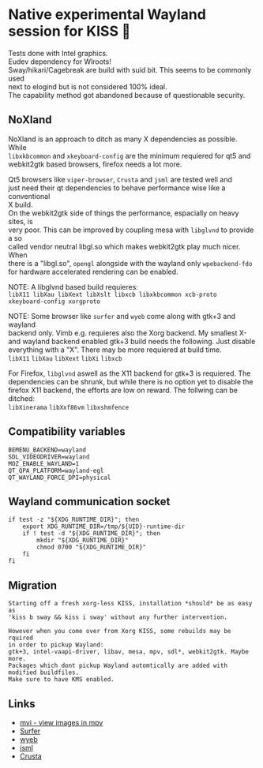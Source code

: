 # Native experimental Wayland session for KISS 🌿

Tests done with Intel graphics.  
Eudev dependency for Wlroots!  
Sway/hikari/Cagebreak are build with suid bit. This seems to be commonly used  
next to elogind but is not considered 100% ideal.   
The capability method got abandoned because of questionable security.  


## NoXland

NoXland is an approach to ditch as many X dependencies as possible. While  
`libxkbcommon` and `xkeyboard-config` are the minimum requiered for qt5 and  
webkit2gtk based browsers, firefox needs a lot more.  

Qt5 browsers like `viper-browser`, `Crusta` and `jsml` are tested well and  
just need their qt dependencies to behave performance wise like a conventional  
X build.  
On the webkit2gtk side of things the performance, espacially on heavy sites, is  
very poor. This can be improved by coupling mesa with `libglvnd` to provide a so  
called vendor neutral libgl.so which makes webkit2gtk play much nicer. When  
there is a "libgl.so", `opengl` alongside with the wayland only `wpebackend-fdo`  
for hardware accelerated rendering can be enabled.  

NOTE: A libglvnd based build requieres:  
      `libX11 libXau libXext libXslt libxcb libxkbcommon xcb-proto`  
      `xkeyboard-config xorgproto`  

NOTE: Some browser like `surfer` and `wyeb` come along with gtk+3 and wayland  
      backend only. Vimb e.g. requieres also the Xorg backend. My smallest X-  
      and wayland backend enabled gtk+3 build needs the following. Just disable  
      everything with a "X". There may be more requiered at build time.  
      `libX11` `libXau` `libXext` `libXi` `libxcb`  
      
For Firefox, `libglvnd` aswell as the X11 backend for gtk+3 is requiered. The  
dependencies can be shrunk, but while there is no option yet to disable the  
firefox X11 backend, the efforts are low on reward. The follwing can be ditched:  
`libXinerama` `libXxf86vm` `libxshmfence`  
 
## Compatibility variables
```
BEMENU_BACKEND=wayland
SDL_VIDEODRIVER=wayland
MOZ_ENABLE_WAYLAND=1
QT_QPA_PLATFORM=wayland-egl
QT_WAYLAND_FORCE_DPI=physical
```

## Wayland communication socket
```
if test -z "${XDG_RUNTIME_DIR}"; then
    export XDG_RUNTIME_DIR=/tmp/${UID}-runtime-dir
    if ! test -d "${XDG_RUNTIME_DIR}"; then
        mkdir "${XDG_RUNTIME_DIR}"
        chmod 0700 "${XDG_RUNTIME_DIR}"
    fi
fi
```

## Migration
```
Starting off a fresh xorg-less KISS, installation *should* be as easy as
'kiss b sway && kiss i sway' without any further intervention.

However when you come over from Xorg KISS, some rebuilds may be rquired
in order to pickup Wayland:
gtk+3, intel-vaapi-driver, libav, mesa, mpv, sdl*, webkit2gtk. Maybe more.
Packages which dont pickup Wayland automtically are added with modified buildfiles.
Make sure to have KMS enabled.
```

## Links
- [mvi - view images in mpv](https://github.com/occivink/mpv-image-viewer)  
- [Surfer](https://github.com/nihilowy/surfer) 
- [wyeb](https://github.com/jun7/wyeb)  
- [jsml](https://github.com/troysung/jsml)  
- [Crusta](https://github.com/Tarptaeya/Crusta)

